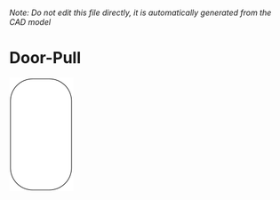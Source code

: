 ###### Note: Do not edit this file directly, it is automatically generated from the CAD model

# Door-Pull

![](/project.svg)



 

